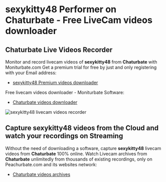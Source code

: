 # sexykitty48 Performer on Chaturbate - Free LiveCam videos downloader

## Chaturbate Live Videos Recorder

Monitor and record livecam videos of **sexykitty48** from **Chaturbate** with Moniturbate.com
Get a premium trial for free by just and only registering with your Email address:
* [sexykitty48 Premium videos downloader](https://moniturbate.com/request-demo-licence-key.html)

Free livecam videos downloader - Moniturbate Software:
* [Chaturbate videos downloader](https://moniturbate.com/moniturbate-download-software.html)

![sexykitty48 livecam videos recorder](https://peachurnet.com/templates/moniturbate-software.png)


## Capture sexykitty48 videos from the Cloud and watch your recordings on Streaming

Without the need of downloading a software, capture **sexykitty48** livecam videos from **Chaturbate** 100% online.
Watch Livecam archives from **Chaturbate** unlimitedly from thousands of existing recordings, only on Peachurbate.com and its websites network:
* [Chaturbate videos archives](https://peachurnet.com/)
